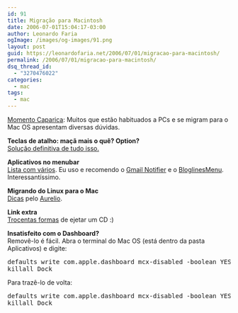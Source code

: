 ```yaml
---
id: 91
title: Migração para Macintosh
date: 2006-07-01T15:04:17-03:00
author: Leonardo Faria
ogImage: /images/og-images/91.png
layout: post
guid: https://leonardofaria.net/2006/07/01/migracao-para-macintosh/
permalink: /2006/07/01/migracao-para-macintosh/
dsq_thread_id:
  - "3270476022"
categories:
  - mac
tags:
  - mac
---
```

[Momento Caparica](http://sinistras.aranha.com.br): Muitos que estão habituados a PCs e se migram para o Mac OS apresentam diversas dúvidas.

**Teclas de atalho: maçã mais o quê? Option?**  
[Solução definitiva de tudo isso.](http://creativebits.org/keyboard_shortcuts_in_os_x)

**Aplicativos no menubar**  
[Lista com vários](http://menu.jeweledplatypus.org/). Eu uso e recomendo o [Gmail Notifier](http://mail.google.com/mail/help/notifier/index.html) e o [BloglinesMenu](http://www.runstate.com/proj/blmenu.html). Interessantíssimo.

**Migrando do Linux para o Mac**  
[Dicas](http://www.aurelio.net/mac/) pelo [Aurelio](http://aurelio.net).

**Link extra**  
[Trocentas formas](http://macpress.uol.com.br/forum/viewtopic.php?t=17820&highlight=) de ejetar um CD :)

**Insatisfeito com o Dashboard?**  
Removê-lo é fácil. Abra o terminal do Mac OS (está dentro da pasta Aplicativos) e digite:

<pre class="brush: plain; title: ; notranslate" title="">defaults write com.apple.dashboard mcx-disabled -boolean YES
killall Dock 
</pre>

Para trazê-lo de volta:

<pre class="brush: plain; title: ; notranslate" title="">defaults write com.apple.dashboard mcx-disabled -boolean YES
killall Dock 
</pre>
